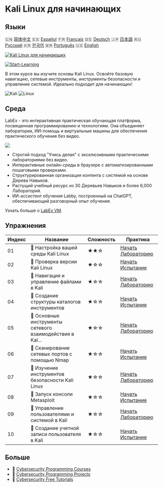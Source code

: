 # Kali Linux для начинающих

## Языки

🇨🇳 [简体中文](README_zh.md) 🇪🇸 [Español](README_es.md) 🇫🇷 [Français](README_fr.md) 🇩🇪 [Deutsch](README_de.md) 🇯🇵 [日本語](README_ja.md) 🇷🇺 [Русский](README_ru.md) 🇰🇷 [한국어](README_ko.md) 🇧🇷 [Português](README_pt.md) 🇺🇸 [English](README.md) 

[![Kali Linux для начинающих](https://cover-creator.labex.io/kali-linux-for-beginners.png?lang=ru)](https://labex.io/ru/courses/kali-linux-for-beginners)

[![Start-Learning](https://img.shields.io/badge/Start-Learning-whitesmoke?style=for-the-badge)](https://labex.io/ru/courses/kali-linux-for-beginners)

В этом курсе вы изучите основы Kali Linux. Освойте базовую навигацию, сетевые инструменты, инструменты безопасности и управление системой. Идеально подходит для начинающих!

![Kali](https://img.shields.io/badge/Kali-whitesmoke?style=for-the-badge&logo=kali)
![Linux](https://img.shields.io/badge/Linux-whitesmoke?style=for-the-badge&logo=linux)


## Среда

LabEx - это интерактивная практическая обучающая платформа, посвященная программированию и технологиям. Она объединяет лаборатории, ИИ-помощь и виртуальные машины для обеспечения практического обучения без видео.

![](https://tutorial-screenshot.getvm.io/images/vm-1725247253.png)

- Строгий подход "Учись делая" с эксклюзивными практическими лабораториями без видео.
- Интерактивные онлайн-среды в браузере с автоматизированными пошаговыми проверками.
- Структурированная организация контента с системой на основе Дерева Навыков.
- Растущий учебный ресурс из 30 Деревьев Навыков и более 6,000 Лабораторий.
- ИИ-ассистент обучения Labby, построенный на ChatGPT, обеспечивающий разговорный опыт обучения.

Узнать больше о [LabEx VM](https://support.labex.io/using-labex/virtual-machine).

## Упражнения

|   Индекс | Название                                                 | Сложность   | Практика                                                                                                                          |
|----------|----------------------------------------------------------|-------------|-----------------------------------------------------------------------------------------------------------------------------------|
|       01 | 📖 Настройка вашей среды Kali Linux                      | ★★☆         | <a target='_blank' href='https://labex.io/ru/tutorials/kali-setting-up-your-kali-linux-environment-552195'>Начать Лабораторию</a> |
|       02 | 🎯 Проверка версии Kali Linux                            | ★☆☆         | <a target='_blank' href='https://labex.io/ru/tutorials/kali-verify-kali-linux-version-552268'>Начать Испытание</a>                |
|       03 | 📖 Навигация и управление файлами в Kali                 | ★☆☆         | <a target='_blank' href='https://labex.io/ru/tutorials/kali-navigating-and-managing-files-in-kali-552194'>Начать Лабораторию</a>  |
|       04 | 🎯 Создание структуры каталогов инструментов             | ★☆☆         | <a target='_blank' href='https://labex.io/ru/tutorials/kali-build-tool-directory-structure-552274'>Начать Испытание</a>           |
|       05 | 📖 Основные инструменты сетевого взаимодействия в Kal... | ★☆☆         | <a target='_blank' href='https://labex.io/ru/tutorials/kali-basic-networking-tools-in-kali-552191'>Начать Лабораторию</a>         |
|       06 | 🎯 Сканирование сетевых портов с помощью Nmap            | ★☆☆         | <a target='_blank' href='https://labex.io/ru/tutorials/kali-scan-network-ports-with-nmap-552280'>Начать Испытание</a>             |
|       07 | 📖 Изучение инструментов безопасности Kali Linux         | ★☆☆         | <a target='_blank' href='https://labex.io/ru/tutorials/kali-exploring-kali-s-security-tools-552192'>Начать Лабораторию</a>        |
|       08 | 🎯 Запуск консоли Metasploit                             | ★☆☆         | <a target='_blank' href='https://labex.io/ru/tutorials/kali-start-metasploit-console-552287'>Начать Испытание</a>                 |
|       09 | 📖 Управление пользователями и системой в Kali           | ★☆☆         | <a target='_blank' href='https://labex.io/ru/tutorials/kali-managing-users-and-system-in-kali-552193'>Начать Лабораторию</a>      |
|       10 | 🎯 Создание учетной записи пользователя в Kali           | ★☆☆         | <a target='_blank' href='https://labex.io/ru/tutorials/kali-create-user-account-in-kali-552291'>Начать Испытание</a>              |

## Больше

- 🔗 [Cybersecurity Programming Courses](https://github.com/labex-labs/awesome-programming-courses)
- 🔗 [Cybersecurity Programming Projects](https://github.com/labex-labs/awesome-programming-projects)
- 🔗 [Cybersecurity Free Tutorials](https://github.com/labex-labs/cybersecurity-free-tutorials)

